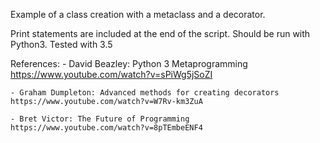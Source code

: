 Example of a class creation with a metaclass and a decorator.

Print statements are included at the end of the script.
Should be run with Python3. Tested with 3.5

References:
	- David Beazley: Python 3 Metaprogramming
	https://www.youtube.com/watch?v=sPiWg5jSoZI

	- Graham Dumpleton: Advanced methods for creating decorators
	https://www.youtube.com/watch?v=W7Rv-km3ZuA

	- Bret Victor: The Future of Programming
	https://www.youtube.com/watch?v=8pTEmbeENF4
